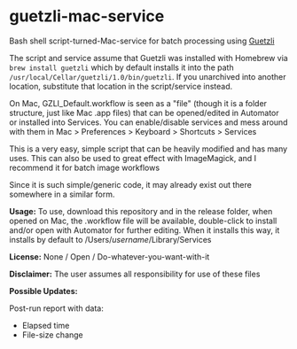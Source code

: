 # guetzli-mac-service
Bash shell script-turned-Mac-service for batch processing using [Guetzli](https://github.com/google/guetzli)

The script and service assume that Guetzli was installed with Homebrew via `brew install guetzli` which by default installs it into the path `/usr/local/Cellar/guetzli/1.0/bin/guetzli`. If you unarchived into another location, substitute that location in the script/service instead.

On Mac, GZLI_Default.workflow is seen as a "file" (though it is a folder structure, just like Mac .app files) that can be opened/edited in Automator or installed into Services. You can enable/disable services and mess around with them in Mac > Preferences > Keyboard > Shortcuts > Services

This is a very easy, simple script that can be heavily modified and has many uses. This can also be used to great effect with ImageMagick, and I recommend it for batch image workflows

Since it is such simple/generic code, it may already exist out there somewhere in a similar form. 

**Usage:**
To use, download this repository and in the release folder, when opened on Mac, the .workflow file will be available, double-click to install and/or open with Automator for further editing. When it installs this way, it installs by default to /Users/*username*/Library/Services

**License:** None / Open / Do-whatever-you-want-with-it

**Disclaimer:** The user assumes all responsibility for use of these files

**Possible Updates:**

Post-run report with data:
- Elapsed time
- File-size change
